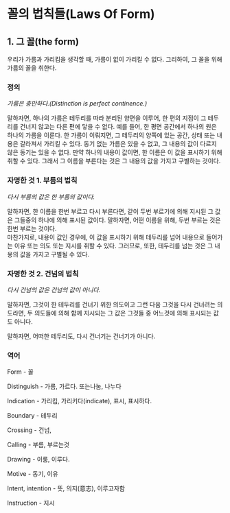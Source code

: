 # 꼴의 법칙들(Laws Of Form)

## 1. 그 꼴(the form)

우리가 가름과 가리킴을 생각할 때, 가름이 없이 가리킬 수 없다. 그리하여, 그 꼴을 위해 가름의 꼴을 취한다.

### 정의

*가름은 충만하다.(Distinction is perfect continence.)*

말하자면, 하나의 가름은 테두리를 따라 분리된 양편을 이루어, 한 편의 지점이 그 테두리를 건너지 않고는 다른 편에 닿을 수 없다. 예를 들어, 한 평면 공간에서 하나의 원은 하나의 가름을 이룬다.
한 가름이 이뤄지면, 그 테두리의 양쪽에 있는 공간, 상태 또는 내용은 갈라져서 가리킬 수 있다.
동기 없는 가름은 있을 수 없고, 그 내용의 값이 다르지 않은 동기는 있을 수 없다.
만약 하나의 내용이 값이면, 한 이름은 이 값을 표시하기 위해 취할 수 있다.
그래서 그 이름을 부른다는 것은 그 내용의 값을 가지고 구별하는 것이다.

### 자명한 것 1. 부름의 법칙

*다시 부름의 값은 한 부름의 값이다.*

말하자면, 한 이름을 한번 부르고 다시 부른다면, 같이 두번 부르기에 의해 지시된 그 값은 그들중의 하나에 의해 표시된 값이다.
말하자면, 어떤 이름을 위해, 두번 부르는 것은 한번 부르는 것이다.  
마찬가지로, 내용이 값인 경우에, 이 값을 표시하기 위해 테두리를 넘어 내용으로 들어가는 이유 또는 의도 또는 지시를 취할 수 있다.
그러므로, 또한, 테두리를 넘는 것은 그 내용의 값을 가지고 구별될 수 있다.

### 자명한 것 2. 건넘의 법칙

*다시 건넘의 값은 건넘의 값이 아니다.*

말하자면, 그것이 한 테두리를 건너기 위한 의도이고 그런 다음 그것을 다시 건너려는 의도라면, 두 의도들에 의해 함께 지시되는 그 값은 그것들 중 어느것에 의해 표시되는 값도 아니다.

말하자면, 어떠한 테두리도, 다시 건너기는 건너기가 아니다.

### 역어

Form - 꼴

Distinguish - 가름, 가르다. 또는나눔, 나누다

Indication - 가리킴, 가리키다(indicate), 표시, 표시하다.

Boundary - 테두리

Crossing - 건넘,

Calling - 부름, 부르는것

Drawing - 이룸, 이루다.

Motive - 동기, 이유

Intent, intention - 뜻, 의지(意志), 이루고자함

Instruction - 지시
